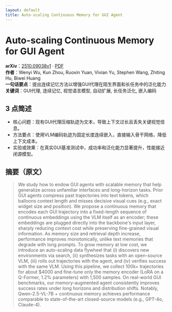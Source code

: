 ```yaml
---
layout: default
title: Auto-scaling Continuous Memory for GUI Agent
---
```


# Auto-scaling Continuous Memory for GUI Agent
**arXiv**：[2510.09038v1](https://arxiv.org/abs/2510.09038) · [PDF](https://arxiv.org/pdf/2510.09038.pdf)  
**作者**：Wenyi Wu, Kun Zhou, Ruoxin Yuan, Vivian Yu, Stephen Wang, Zhiting Hu, Biwei Huang  
**一句话要点**：提出连续记忆方法以增强GUI代理在陌生界面和长任务中的泛化能力
**关键词**：GUI代理, 连续记忆, 视觉语言模型, 自动扩展, 长任务泛化, 嵌入编码

## 3 点简述
- 核心问题：现有GUI代理压缩轨迹为文本，导致上下文过长且丢失关键视觉信息。
- 方法要点：使用VLM编码轨迹为固定长度连续嵌入，直接输入骨干网络，降低上下文成本。
- 实验或效果：在真实GUI基准测试中，成功率和泛化能力显著提升，性能接近闭源模型。

## 摘要（原文）

> We study how to endow GUI agents with scalable memory that help generalize
> across unfamiliar interfaces and long-horizon tasks. Prior GUI agents compress
> past trajectories into text tokens, which balloons context length and misses
> decisive visual cues (e.g., exact widget size and position). We propose a
> continuous memory that encodes each GUI trajectory into a fixed-length sequence
> of continuous embeddings using the VLM itself as an encoder; these embeddings
> are plugged directly into the backbone's input layer, sharply reducing context
> cost while preserving fine-grained visual information. As memory size and
> retrieval depth increase, performance improves monotonically, unlike text
> memories that degrade with long prompts. To grow memory at low cost, we
> introduce an auto-scaling data flywheel that (i) discovers new environments via
> search, (ii) synthesizes tasks with an open-source VLM, (iii) rolls out
> trajectories with the agent, and (iv) verifies success with the same VLM. Using
> this pipeline, we collect 100k+ trajectories for about \$4000 and fine-tune
> only the memory encoder (LoRA on a Q-Former, 1.2\% parameters) with 1,500
> samples. On real-world GUI benchmarks, our memory-augmented agent consistently
> improves success rates under long horizons and distribution shifts. Notably,
> Qwen-2.5-VL-7B + continuous memory achieves performance comparable to
> state-of-the-art closed-source models (e.g., GPT-4o, Claude-4).

